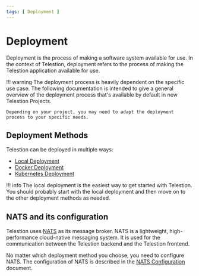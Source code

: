 ```yaml
---
tags: [ Deployment ]
---
```


# Deployment

Deployment is the process of making a software system available for use. In the context of Telestion, deployment refers to the process of making the Telestion application available for use.

!!! warning
	The deployment process is heavily dependent on the specific use case. The following documentation is intended to give a general overview of the deployment process that's available by default in new Telestion Projects.

	Depending on your project, you may need to adapt the deployment process to your specific needs.

## Deployment Methods

Telestion can be deployed in multiple ways:

* [Local Deployment](local/index.md)
* [Docker Deployment](docker/index.md)
* [Kubernetes Deployment](kubernetes/index.md)

!!! info
	The local deployment is the easiest way to get started with Telestion. You should probably start with the local deployment and then move on to the other deployment methods as needed.

## NATS and its configuration

Telestion uses [NATS](https://nats.io/) as its message broker. NATS is a lightweight, high-performance cloud-native messaging system. It is used for the communication between the Telestion backend and the Telestion frontend.

No matter which deployment method you choose, you need to configure NATS. The configuration of NATS is described in the [NATS Configuration](nats/index.md) document.
